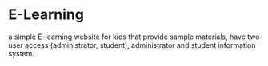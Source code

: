 # E-Learning
a simple E-learning website for kids that provide sample materials, have two user access (administrator, student), administrator and student information system.
